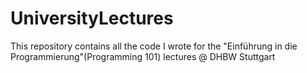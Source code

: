 # UniversityLectures
This repository contains all the code I wrote for the "Einführung in die Programmierung"(Programming 101) lectures @ DHBW Stuttgart
